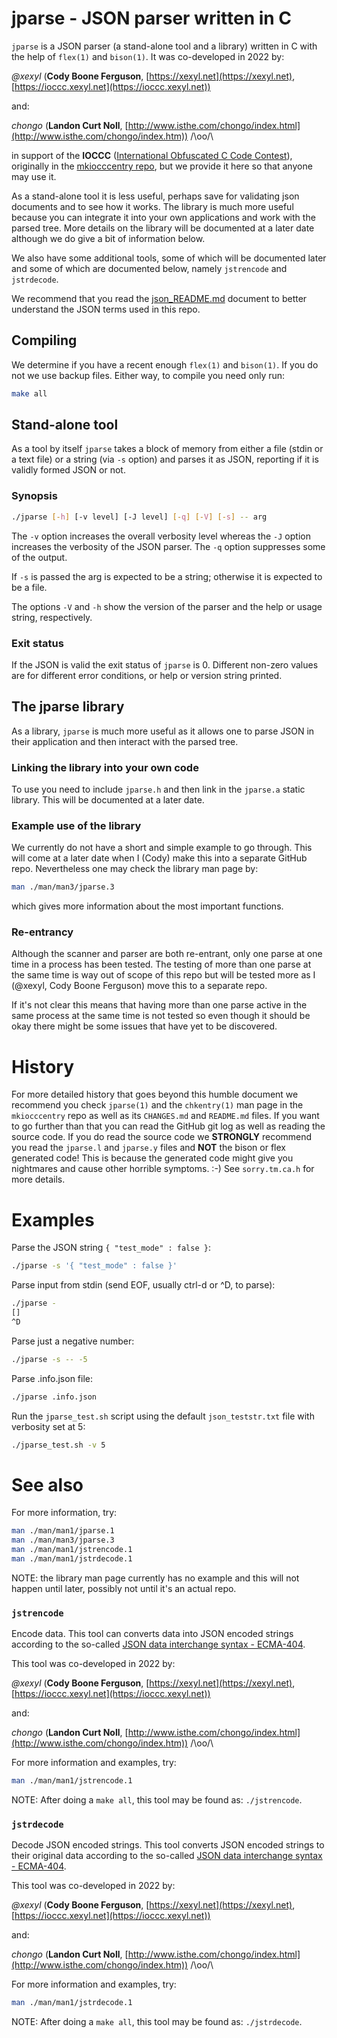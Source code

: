 # jparse - JSON parser written in C


`jparse` is a JSON parser (a stand-alone tool and a library) written in C with
the help of `flex(1)` and `bison(1)`. It was co-developed in 2022 by:

*@xexyl* (**Cody Boone Ferguson**, [https://xexyl.net](https://xexyl.net),
[https://ioccc.xexyl.net](https://ioccc.xexyl.net))

and:

*chongo* (**Landon Curt Noll**, [http://www.isthe.com/chongo/index.html](http://www.isthe.com/chongo/index.htm)) /\oo/\


in support of the **IOCCC** ([International Obfuscated C Code
Contest](https://www.ioccc.org)), originally in the [mkiocccentry
repo](https://github.com/ioccc-src/mkiocccentry), but we provide it here so that
anyone may use it.

As a stand-alone tool it is less useful, perhaps save for validating json
documents and to see how it works. The library is much more useful because you
can integrate it into your own applications and work with the parsed tree. More
details on the library will be documented at a later date although we do give a
bit of information below.

We also have some additional tools, some of which will be documented later and
some of which are documented below, namely `jstrencode` and `jstrdecode`.

We recommend that you read the [json_README.md](json_README.md) document
to better understand the JSON terms used in this repo.


## Compiling

We determine if you have a recent enough `flex(1)` and `bison(1)`. If you do not
we use backup files. Either way, to compile you need only run:


```sh
make all
```


## Stand-alone tool

As a tool by itself `jparse` takes a block of memory from either a file (stdin
or a text file) or a string (via `-s` option) and parses it as JSON, reporting
if it is validly formed JSON or not.

### Synopsis


```sh
./jparse [-h] [-v level] [-J level] [-q] [-V] [-s] -- arg
```

The `-v` option increases the overall verbosity level whereas the `-J` option
increases the verbosity of the JSON parser. The `-q` option suppresses some of
the output.

If `-s` is passed the arg is expected to be a string; otherwise it is expected
to be a file.

The options `-V` and `-h` show the version of the parser and the help or usage
string, respectively.


### Exit status

If the JSON is valid the exit status of `jparse` is 0. Different non-zero values
are for different error conditions, or help or version string printed.


## The jparse library

As a library, `jparse` is much more useful as it allows one to parse JSON in
their application and then interact with the parsed tree.


### Linking the library into your own code

To use you need to include `jparse.h` and then link in the `jparse.a` static
library. This will be documented at a later date.


### Example use of the library

We currently do not have a short and simple example to go through. This will
come at a later date when I (Cody) make this into a separate GitHub repo.
Nevertheless one may check the library man page by:


```sh
man ./man/man3/jparse.3
```

which gives more information about the most important functions.

### Re-entrancy

Although the scanner and parser are both re-entrant, only one parse at one time
in a process has been tested. The testing of more than one parse at the same
time is way out of scope of this repo but will be tested more as I (@xexyl, Cody
Boone Ferguson) move this to a separate repo.

If it's not clear this means that having more than one parse active in the same
process at the same time is not tested so even though it should be okay there
might be some issues that have yet to be discovered.


# History

For more detailed history that goes beyond this humble document we
recommend you check `jparse(1)` and the `chkentry(1)` man page in the
`mkiocccentry` repo as well as its `CHANGES.md` and `README.md` files. If you
want to go further than that you can read the GitHub git log as well as reading
the source code. If you do read the source code we **STRONGLY** recommend you
read the `jparse.l` and `jparse.y` files and **NOT** the bison or flex generated
code! This is because the generated code might give you nightmares and cause
other horrible symptoms. :-) See `sorry.tm.ca.h` for more details.

# Examples

Parse the JSON string `{ "test_mode" : false }`:

```sh
./jparse -s '{ "test_mode" : false }'
```

Parse input from stdin (send EOF, usually ctrl-d or ^D, to parse):

```sh
./jparse -
[]
^D
```

Parse just a negative number:

```sh
./jparse -s -- -5
```

Parse .info.json file:

```sh
./jparse .info.json
```

Run the `jparse_test.sh` script using the default `json_teststr.txt` file with verbosity set at 5:

```sh
./jparse_test.sh -v 5
```



# See also

For more information, try:

```sh
man ./man/man1/jparse.1
man ./man/man3/jparse.3
man ./man/man1/jstrencode.1
man ./man/man1/jstrdecode.1
```

NOTE: the library man page currently has no example and this will not happen
until later, possibly not until it's an actual repo.

### `jstrencode`

Encode data.  This tool can converts data into JSON encoded strings according to the so-called
[JSON data interchange syntax - ECMA-404](https://www.ecma-international.org/publications-and-standards/standards/ecma-404/).

This tool was co-developed in 2022 by:

*@xexyl* (**Cody Boone Ferguson**, [https://xexyl.net](https://xexyl.net),
[https://ioccc.xexyl.net](https://ioccc.xexyl.net))

and:

*chongo* (**Landon Curt Noll**, [http://www.isthe.com/chongo/index.html](http://www.isthe.com/chongo/index.htm)) /\oo/\

For more information and examples, try:

```sh
man ./man/man1/jstrencode.1
```

NOTE: After doing a `make all`, this tool may be found as: `./jstrencode`.


### `jstrdecode`

Decode JSON encoded strings.  This tool converts JSON encoded strings to their original data according to the so-called
[JSON data interchange syntax - ECMA-404](https://www.ecma-international.org/publications-and-standards/standards/ecma-404/).

This tool was co-developed in 2022 by:

*@xexyl* (**Cody Boone Ferguson**, [https://xexyl.net](https://xexyl.net),
[https://ioccc.xexyl.net](https://ioccc.xexyl.net))

and:

*chongo* (**Landon Curt Noll**, [http://www.isthe.com/chongo/index.html](http://www.isthe.com/chongo/index.htm)) /\oo/\

For more information and examples, try:

```sh
man ./man/man1/jstrdecode.1
```

NOTE: After doing a `make all`, this tool may be found as: `./jstrdecode`.
